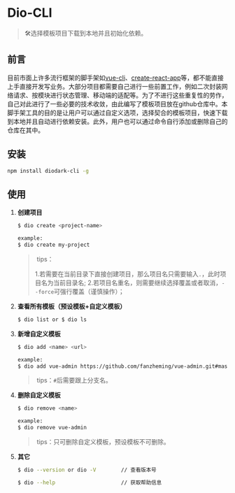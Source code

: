 # Dio-CLI

> 🛠️选择模板项目下载到本地并且初始化依赖。

## 前言

目前市面上许多流行框架的脚手架如[vue-cli](https://github.com/vuejs/vue-cli)、[create-react-app](https://github.com/facebook/create-react-app)等，都不能直接上手直接开发写业务。大部分项目都需要自己进行一些前置工作，例如二次封装网络请求、按模块进行状态管理、移动端的适配等。为了不进行这些重复性的劳作，自己对此进行了一些必要的技术收敛，由此编写了模板项目放在github仓库中。本脚手架工具的目的是让用户可以通过自定义选项，选择契合的模板项目，快速下载到本地并且自动进行依赖安装。此外，用户也可以通过命令自行添加或删除自己的仓库在其中。

## 安装

```bash
npm install diodark-cli -g
```

## 使用

1. **创建项目**

	```bash
	$ dio create <project-name>
	
	example:
	$ dio create my-project
	```

	> ​	tips：
	>
	> 1.若需要在当前目录下直接创建项目，那么项目名只需要输入`.`，此时项目名为当前目录名;
	> 2.若项目名重名，则需要继续选择覆盖或者取消，`--force`可强行覆盖（谨慎操作）；

2. **查看所有模板（预设模板+自定义模板）**

	```bash
	$ dio list or $ dio ls
	```

3. **新增自定义模板**

	```bash
	$ dio add <name> <url>
	
	example:
	$ dio add vue-admin https://github.com/fanzheming/vue-admin.git#master
	```

	> ​	tips：`#`后需要跟上分支名。

4. **删除自定义模板**

	```bash
	$ dio remove <name>
	
	example:
	$ dio remove vue-admin
	```

	> ​	tips：只可删除自定义模板，预设模板不可删除。

5. **其它**

	```bash
	$ dio --version or dio -V        // 查看版本号
	
	$ dio --help                     // 获取帮助信息
	```

	